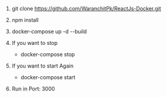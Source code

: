 1. git clone https://github.com/WaranchitPk/ReactJs-Docker.git
2. npm install
3. docker-compose up -d --build
4. If you want to stop 
    - docker-compose stop
5. If you want to start Again
    - docker-compose start
    
6. Run in Port: 3000    
